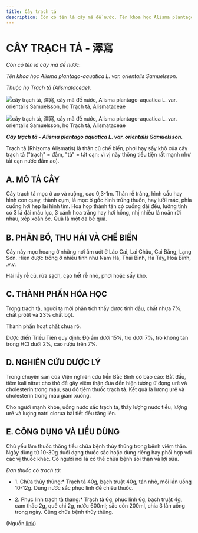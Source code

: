 ```yaml
---
title: Cây trạch tả
description: Còn có tên là cây mã đề nước. Tên khoa học Alisma plantago-aquatica L. var. orientalis Samuelsson. Thuộc họ Trạch tả (Alismataceae). Trạch tả (Rhizoma Alismatis) là thân củ chế biến, phơi hay sấy khô của cây trạch tả ("trạch" = đầm, "tả" = tát cạn; vì vị này thông tiểu tiện rất mạnh như tát cạn nước đầm ao).
---
```

# CÂY TRẠCH TẢ - 澤寫

*Còn có tên là cây mã đề nước.*

*Tên khoa học Alisma plantago-aquatica L. var. orientalis Samuelsson.*

*Thuộc họ Trạch tả (Alismataceae).*

![cây trạch tả, 澤寫, cây mã đề nước, Alisma plantago-aquatica L. var. orientalis Samuelsson, họ Trạch tả, Alismataceae](/imgs/do-tat-loi/ctvvtvn/cay-trach-ta.jpg)

![cây trạch tả, 澤寫, cây mã đề nước, Alisma plantago-aquatica L. var. orientalis Samuelsson, họ Trạch tả, Alismataceae](/imgs/do-tat-loi/ctvvtvn/cay-trach-ta-2.jpg)

***Cây trạch tả \- Alisma plantago aquatica L. var. orientalis Samuelsson.***

Trạch tả (Rhizoma Alismatis) là thân củ chế biến, phơi hay sấy khô của cây trạch tả ("trạch" = đầm, "tả" = tát cạn; vì vị này thông tiểu tiện rất mạnh như tát cạn nước đầm ao).

## A. MÔ TẢ CÂY

Cây trạch tả mọc ở ao và ruộng, cao 0,3-1m. Thân rễ trắng, hình cầu hay hình con quay, thành cụm, lá mọc ở gốc hình trứng thuôn, hay lưỡi mác, phía cuống hơi hẹp lại hình tim. Hoa họp thành tán có cuống dài đều, lưỡng tính có 3 lá đài màu lục, 3 cánh hoa trắng hay hơi hồng, nhị nhiều lá noãn rời nhau, xếp xoắn ốc. Quả là một đa bế quả.

## B. PHÂN BỐ, THU HÁI VÀ CHẾ BIẾN

Cây này mọc hoang ở những nơi ẩm ướt ở Lào Cai, Lai Châu, Cai Bằng, Lạng Sơn. Hiện được trồng ở nhiều tỉnh như Nam Hà, Thái Bình, Hà Tây, Hoà Bình, .v.v.

Hái lấy rễ củ, rửa sạch, cạo hết rễ nhỏ, phơi hoặc sấy khô.

## C. THÀNH PHẦN HÓA HỌC

Trong trạch tả, người ta mới phân tích thấy được tinh dầu, chất nhựa 7%, chất prôtit và 23% chất bột.

Thành phần hoạt chất chưa rõ.

Dược điển Triều Tiên quy định: Độ ẩm dưới 15%, tro dưới 7%, tro không tan trong HCl dưới 2%, cao rượu trên 7%.

## D. NGHIÊN CỨU DƯỢC LÝ

Trong chuyên san của Viện nghiên cứu tiền Bắc Bình có báo cáo: Bắt đầu, tiêm kali nitrat cho thỏ để gây viêm thận đưa đến hiện tượng ứ đọng urê và cholesterin trong máu, sau đó tiêm thuốc trạch tả. Kết quả là lượng urê và cholesterin trong máu giảm xuống.

Cho người mạnh khỏe, uống nước sắc trạch tả, thấy lượng nước tiểu, lượng urê và lượng natri clorua bài tiết đều tăng lên.

## E. CÔNG DỤNG VÀ LIỀU DÙNG

Chủ yếu làm thuốc thông tiểu chữa bệnh thủy thũng trong bệnh viêm thận. Ngày dùng từ 10-30g dưới dạng thuốc sắc hoặc dùng riêng hay phối hợp với các vị thuốc khác. Có người nói là có thể chữa bệnh sỏi thận và lợi sữa.

*Đơn thuốc có trạch tả:*

* 1\. Chữa thủy thũng:* Trạch tả 40g, bạch truật 40g, tán nhỏ, mỗi lần uống 10-12g. Dùng nước sắc phục linh để chiêu thuốc.

* 2\. Phục linh trạch tả thang:* Trạch tả 6g, phục linh 6g, bạch truật 4g, cam thảo 2g, quế chi 2g, nước 600ml; sắc còn 200ml, chia 3 lần uống trong ngày. Cũng chữa bệnh thủy thũng.

(Nguồn <a href="http://www.thuocvuonnha.com/nhung-cay-thuoc-va-vi-thuoc-viet-nam/ket-qua-tra-cuu/cay-trach-ta" target="_blank">link</a>)
